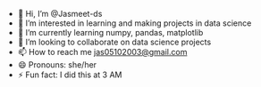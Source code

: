 - 👋 Hi, I’m @Jasmeet-ds
- 👀 I’m interested in learning and making projects in data science
- 🌱 I’m currently learning numpy, pandas, matplotlib
- 💞️ I’m looking to collaborate on data science projects
- 📫 How to reach me jas05102003@gmail.com
- 😄 Pronouns: she/her
- ⚡ Fun fact: I did this at 3 AM
